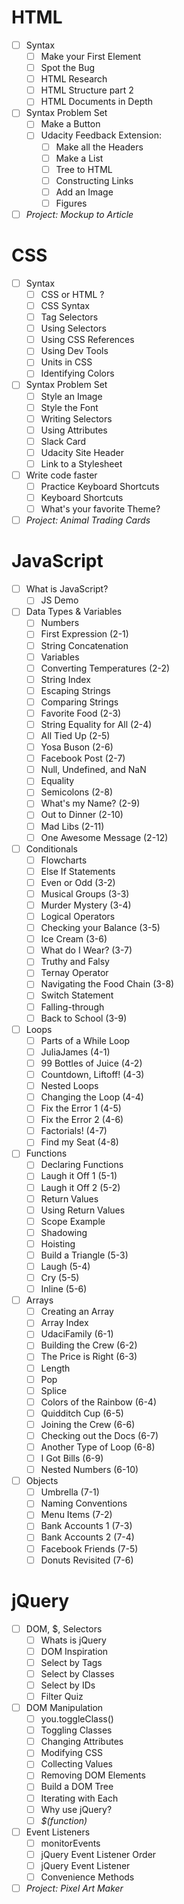 # HTML

* [ ] Syntax
  * [ ] Make your First Element
  * [ ] Spot the Bug
  * [ ] HTML Research
  * [ ] HTML Structure part 2
  * [ ] HTML Documents in Depth
* [ ] Syntax Problem Set
  * [ ] Make a Button
  * [ ] Udacity Feedback Extension:
    * [ ] Make all the Headers
    * [ ] Make a List
    * [ ] Tree to HTML
    * [ ] Constructing Links
    * [ ] Add an Image
    * [ ] Figures
* [ ] _Project: Mockup to Article_

# CSS
* [ ] Syntax
  * [ ] CSS or HTML ?
  * [ ] CSS Syntax
  * [ ] Tag Selectors
  * [ ] Using Selectors
  * [ ] Using CSS References
  * [ ] Using Dev Tools
  * [ ] Units in CSS
  * [ ] Identifying Colors
* [ ] Syntax Problem Set
  * [ ] Style an Image
  * [ ] Style the Font
  * [ ] Writing Selectors
  * [ ] Using Attributes
  * [ ] Slack Card
  * [ ] Udacity Site Header
  * [ ] Link to a Stylesheet
* [ ] Write code faster
  * [ ] Practice Keyboard Shortcuts
  * [ ] Keyboard Shortcuts
  * [ ] What's your favorite Theme?
* [ ] _Project: Animal Trading Cards_

# JavaScript
* [ ] What is JavaScript?
  * [ ] JS Demo
* [ ] Data Types & Variables
  * [ ] Numbers
  * [ ] First Expression (2-1)
  * [ ] String Concatenation
  * [ ] Variables
  * [ ] Converting Temperatures (2-2)
  * [ ] String Index
  * [ ] Escaping Strings
  * [ ] Comparing Strings
  * [ ] Favorite Food (2-3)
  * [ ] String Equality for All (2-4)
  * [ ] All Tied Up (2-5)
  * [ ] Yosa Buson (2-6)
  * [ ] Facebook Post (2-7)
  * [ ] Null, Undefined, and NaN
  * [ ] Equality
  * [ ] Semicolons (2-8)
  * [ ] What's my Name? (2-9)
  * [ ] Out to Dinner (2-10)
  * [ ] Mad Libs (2-11)
  * [ ] One Awesome Message (2-12)
* [ ] Conditionals
  * [ ] Flowcharts
  * [ ] Else If Statements
  * [ ] Even or Odd (3-2)
  * [ ] Musical Groups (3-3)
  * [ ] Murder Mystery (3-4)
  * [ ] Logical Operators
  * [ ] Checking your Balance (3-5)
  * [ ] Ice Cream (3-6)
  * [ ] What do I Wear? (3-7)
  * [ ] Truthy and Falsy
  * [ ] Ternay Operator
  * [ ] Navigating the Food Chain (3-8)
  * [ ] Switch Statement
  * [ ] Falling-through
  * [ ] Back to School (3-9)
* [ ] Loops
  * [ ] Parts of a While Loop
  * [ ] JuliaJames (4-1)
  * [ ] 99 Bottles of Juice (4-2)
  * [ ] Countdown, Liftoff! (4-3)
  * [ ] Nested Loops
  * [ ] Changing the Loop (4-4)
  * [ ] Fix the Error 1 (4-5)
  * [ ] Fix the Error 2 (4-6)
  * [ ] Factorials! (4-7)
  * [ ] Find my Seat (4-8)
* [ ] Functions
  * [ ] Declaring Functions
  * [ ] Laugh it Off 1 (5-1)
  * [ ] Laugh it Off 2 (5-2)
  * [ ] Return Values
  * [ ] Using Return Values
  * [ ] Scope Example
  * [ ] Shadowing
  * [ ] Hoisting
  * [ ] Build a Triangle (5-3)
  * [ ] Laugh (5-4)
  * [ ] Cry (5-5)
  * [ ] Inline (5-6)
* [ ] Arrays
  * [ ] Creating an Array
  * [ ] Array Index
  * [ ] UdaciFamily (6-1)
  * [ ] Building the Crew (6-2)
  * [ ] The Price is Right (6-3)
  * [ ] Length
  * [ ] Pop
  * [ ] Splice
  * [ ] Colors of the Rainbow (6-4)
  * [ ] Quidditch Cup (6-5)
  * [ ] Joining the Crew (6-6)
  * [ ] Checking out the Docs (6-7)
  * [ ] Another Type of Loop (6-8)
  * [ ] I Got Bills (6-9)
  * [ ] Nested Numbers (6-10)
* [ ] Objects
  * [ ] Umbrella (7-1)
  * [ ] Naming Conventions
  * [ ] Menu Items (7-2)
  * [ ] Bank Accounts 1 (7-3)
  * [ ] Bank Accounts 2 (7-4)
  * [ ] Facebook Friends (7-5)
  * [ ] Donuts Revisited (7-6)

 # jQuery
* [ ] DOM, $, Selectors
  * [ ] Whats is jQuery
  * [ ] DOM Inspiration
  * [ ] Select by Tags
  * [ ] Select by Classes
  * [ ] Select by IDs
  * [ ] Filter Quiz
* [ ] DOM Manipulation
  * [ ] you.toggleClass()
  * [ ] Toggling Classes
  * [ ] Changing Attributes
  * [ ] Modifying CSS
  * [ ] Collecting Values
  * [ ] Removing DOM Elements
  * [ ] Build a DOM Tree
  * [ ] Iterating with Each
  * [ ] Why use jQuery?
  * [ ] _$(function)_
* [ ] Event Listeners
  * [ ] monitorEvents
  * [ ] jQuery Event Listener Order
  * [ ] jQuery Event Listener
  * [ ] Convenience Methods
* [ ] _Project: Pixel Art Maker_
